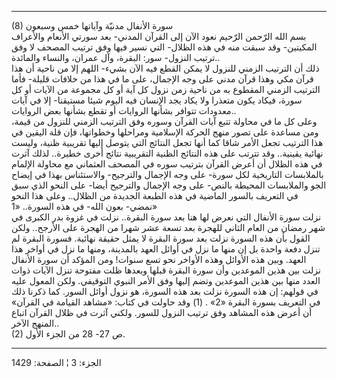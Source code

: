 ------------------------------------------------------------------------

(8) سورة الأنفال مدنيّة وآياتها خمس وسبعون  
بسم الله الرّحمن الرّحيم نعود الآن إلى القرآن المدني- بعد سورتي الأنعام
والأعراف المكيتين- وقد سبقت منه في هذه الظلال- التي نسير فيها وفق ترتيب
المصحف لا وفق ترتيب النزول- سور: البقرة، وآل عمران، والنساء والمائدة..  
ذلك أن الترتيب الزمني للنزول لا يمكن القطع فيه الآن بشيء- اللهم إلا من
ناحية أن هذا قرآن مكي وهذا قرآن مدني على وجه الإجمال، على ما في هذا من
خلافات قليلة- فأما الترتيب الزمني المقطوع به من ناحية زمن نزول كل آية أو
كل مجموعة من الآيات أو كل سورة، فيكاد يكون متعذرا ولا يكاد يجد الإنسان
فيه اليوم شيئا مستيقنا- إلا في آيات معدودات تتوافر بشأنها الروايات أو
تقطع بشأنها بعض الروايات..  
وعلى كل ما في محاولة تتبع آيات القرآن وسوره وفق الترتيب الزمني للنزول من
قيمة، ومن مساعدة على تصور منهج الحركة الإسلامية ومراحلها وخطواتها، فإن
قلة اليقين في هذا الترتيب تجعل الأمر شاقا كما أنها تجعل النتائج التي
يتوصل إليها تقريبية ظنية، وليست نهائية يقينية.. وقد تترتب على هذه
النتائج الظنية التقريبية نتائج أخرى خطيرة.. لذلك آثرت في هذه الظلال أن
أعرض القرآن بترتيب سوره في المصحف العثماني مع محاولة الإلمام بالملابسات
التاريخية لكل سورة- على وجه الإجمال والترجيح- والاستئناس بهذا في إيضاح
الجو والملابسات المحيطة بالنص- على وجه الإجمال والترجيح أيضا- على النحو
الذي سبق في التعريف بالسور الماضية في هذه الطبعة الجديدة من الظلال..
وعلى هذا النحو نمضي- بعون الله- في هذه السورة.. «1»  
نزلت سورة الأنفال التي نعرض لها هنا بعد سورة البقرة.. نزلت في غزوة بدر
الكبرى في شهر رمضان من العام الثاني للهجرة بعد تسعة عشر شهرا من الهجرة
على الأرجح.. ولكن القول بأن هذه السورة نزلت بعد سورة البقرة لا يمثل
حقيقة نهائية. فسورة البقرة لم تنزل دفعة واحدة بل إن منها ما نزل في أوائل
العهد بالمدينة، ومنها ما نزل في أواخر هذا العهد. وبين هذه الأوائل وهذه
الأواخر نحو تسع سنوات! ومن المؤكد أن سورة الأنفال نزلت بين هذين الموعدين
وأن سورة البقرة قبلها وبعدها ظلت مفتوحة تنزل الآيات ذوات العدد منها بين
هذين الموعدين وتضم إليها وفق الأمر النبوي التوقيفي. ولكن المعول عليه في
قولهم: إن هذه السورة نزلت بعد هذه السورة، هو نزول أوائل السور. كما ذكرنا
ذلك في التعريف بسورة البقرة «2» . (1) وقد حاولت في كتاب: «مشاهد القيامة
في القرآن» أن أعرض هذه المشاهد وفق ترتيب النزول للسور. ولكني آثرت في
ظلال القرآن اتباع المنهج الآخر..  
(2) ص 27- 28 من الجزء الأول.

------------------------------------------------------------------------

الجزء: 3 ¦ الصفحة: 1429
